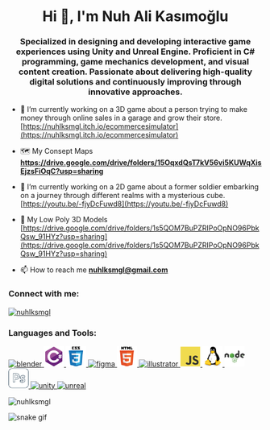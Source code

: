 <h1 align="center">Hi 👋, I'm Nuh Ali Kasımoğlu</h1>
<h3 align="center">Specialized in designing and developing interactive game experiences using Unity and Unreal Engine. Proficient in C# programming, game mechanics development, and visual content creation. Passionate about delivering high-quality digital solutions and continuously improving through innovative approaches.</h3>

- 👀 I’m currently working on a 3D game about a person trying to make money through online sales in a garage and grow their store. [https://nuhlksmgl.itch.io/ecommercesimulator](https://nuhlksmgl.itch.io/ecommercesimulator)

- 🗺️ My Consept Maps **https://drive.google.com/drive/folders/15OqxdQsT7kV56vi5KUWqXisEjzsFiOqC?usp=sharing**

- 👀 I’m currently working on a 2D game about a former soldier embarking on a journey through different realms with a mysterious cube. [https://youtu.be/-fjyDcFuwd8](https://youtu.be/-fjyDcFuwd8)

- 🧊 My Low Poly 3D Models [https://drive.google.com/drive/folders/1s5QOM7BuPZRIPoOpNO96PbkQsw_91HYz?usp=sharing](https://drive.google.com/drive/folders/1s5QOM7BuPZRIPoOpNO96PbkQsw_91HYz?usp=sharing)

- 📫 How to reach me **nuhlksmgl@gmail.com**

<h3 align="left">Connect with me:</h3>
<p align="left">
<a href="https://instagram.com/nuhlksmgl" target="blank"><img align="center" src="https://raw.githubusercontent.com/rahuldkjain/github-profile-readme-generator/master/src/images/icons/Social/instagram.svg" alt="nuhlksmgl" height="30" width="40" /></a>
</p>

<h3 align="left">Languages and Tools:</h3>
<p align="left"> <a href="https://www.blender.org/" target="_blank" rel="noreferrer"> <img src="https://download.blender.org/branding/community/blender_community_badge_white.svg" alt="blender" width="40" height="40"/> </a> <a href="https://www.w3schools.com/cs/" target="_blank" rel="noreferrer"> <img src="https://raw.githubusercontent.com/devicons/devicon/master/icons/csharp/csharp-original.svg" alt="csharp" width="40" height="40"/> </a> <a href="https://www.w3schools.com/css/" target="_blank" rel="noreferrer"> <img src="https://raw.githubusercontent.com/devicons/devicon/master/icons/css3/css3-original-wordmark.svg" alt="css3" width="40" height="40"/> </a> <a href="https://www.figma.com/" target="_blank" rel="noreferrer"> <img src="https://www.vectorlogo.zone/logos/figma/figma-icon.svg" alt="figma" width="40" height="40"/> </a> <a href="https://www.w3.org/html/" target="_blank" rel="noreferrer"> <img src="https://raw.githubusercontent.com/devicons/devicon/master/icons/html5/html5-original-wordmark.svg" alt="html5" width="40" height="40"/> </a> <a href="https://www.adobe.com/in/products/illustrator.html" target="_blank" rel="noreferrer"> <img src="https://www.vectorlogo.zone/logos/adobe_illustrator/adobe_illustrator-icon.svg" alt="illustrator" width="40" height="40"/> </a> <a href="https://developer.mozilla.org/en-US/docs/Web/JavaScript" target="_blank" rel="noreferrer"> <img src="https://raw.githubusercontent.com/devicons/devicon/master/icons/javascript/javascript-original.svg" alt="javascript" width="40" height="40"/> </a> <a href="https://www.linux.org/" target="_blank" rel="noreferrer"> <img src="https://raw.githubusercontent.com/devicons/devicon/master/icons/linux/linux-original.svg" alt="linux" width="40" height="40"/> </a> <a href="https://nodejs.org" target="_blank" rel="noreferrer"> <img src="https://raw.githubusercontent.com/devicons/devicon/master/icons/nodejs/nodejs-original-wordmark.svg" alt="nodejs" width="40" height="40"/> </a> <a href="https://www.photoshop.com/en" target="_blank" rel="noreferrer"> <img src="https://raw.githubusercontent.com/devicons/devicon/master/icons/photoshop/photoshop-line.svg" alt="photoshop" width="40" height="40"/> </a> <a href="https://unity.com/" target="_blank" rel="noreferrer"> <img src="https://www.vectorlogo.zone/logos/unity3d/unity3d-icon.svg" alt="unity" width="40" height="40"/> </a> <a href="https://unrealengine.com/" target="_blank" rel="noreferrer"> <img src="https://raw.githubusercontent.com/kenangundogan/fontisto/036b7eca71aab1bef8e6a0518f7329f13ed62f6b/icons/svg/brand/unreal-engine.svg" alt="unreal" width="40" height="40"/> </a> </p>

<p><img align="center" src="https://github-readme-stats.vercel.app/api/top-langs?username=nuhlksmgl&show_icons=true&locale=en&layout=compact" alt="nuhlksmgl" /></p>


![snake gif](https://github.com/nuhlksmgl/nuhlksmgl/blob/output/github-contribution-grid-snake.gif)
